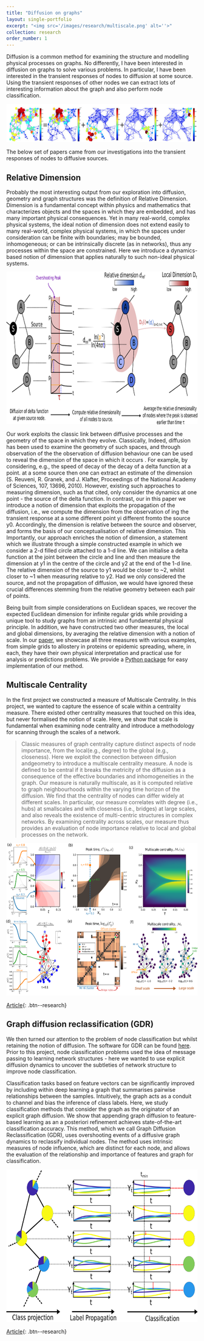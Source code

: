 ```yaml
---
title: "Diffusion on graphs"
layout: single-portfolio
excerpt: "<img src='/images/research/multiscale.png' alt=''>"
collection: research
order_number: 1
---
```


Diffusion is a common method for examining the structure and modelling physical processes on graphs. No differently, I have been interested in diffusion on graphs to solve various problems. In particular, I have been interested in the transient responses of nodes to diffusion at some source. Using the transient responses of other nodes we can extract lots of interesting information about the graph and also perform node classification.

<p align="center">
  <img src="/images/research/diffusion.png" height="100px" width="600px" />
</p>

The below set of papers came from our investigations into the transient responses of nodes to diffusive sources.

## Relative Dimension

Probably the most interesting output from our exploration into diffusion, geometry and graph structures was the definition of Relative Dimension. Dimension is a fundamental concept within physics and mathematics that characterizes objects and the spaces in which they are embedded, and has many important physical consequences. Yet in many real-world, complex physical systems, the ideal notion of dimension does not extend easily to many real-world, complex physical systems, in which the spaces under consideration can be finite with boundaries; may be bounded, inhomogeneous; or can be intrinsically discrete (as in networks), thus any processes within the space are constrained. Here we introduce a dynamics-based notion of dimension that applies naturally to such non-ideal physical systems.

<p align="center">
  <img src="/images/research/dimension_figure_schematic.png" height="400px" width="600px" />
</p>


Our work exploits the classic link between diffusive processes and the geometry of the space in which they evolve. Classically, Indeed, diffusion has been used to examine the geometry of such spaces, and through observation of the  the observation of diffusion behaviour one can be used to reveal the dimension of the space in which it occurs . For example, by considering, e.g., the speed of decay of the decay of a delta function at a point.  at a some source  then one can extract an estimate of the dimension (S. Reuveni, R. Granek, and J. Klafter, Proceedings of the National Academy of Sciences, 107, 13696, 2010).  However, existing such approaches  to measuring dimension, such as that cited, only consider the dynamics at one point - the source of the delta function. In contrast, our in this paper we introduce a notion of dimension that exploits the propagation of the diffusion, i.e., we compute the dimension from the observation of ing the transient response at a  some different point yi different fromto the source y0. Accordingly, the dimension is relative between the source and observer, and forms the basis of our conceptualisation of relative dimension. This Importantly, our approach enriches the notion of dimension, a statement which we illustrate through a simple constructed example in which we consider a 2-d filled circle attached to a 1-d line. We can initialise a delta function at the joint between the circle and line and then measure the dimension at y1 in the centre of the circle and y2 at the end of the 1-d line. The relative dimension of the source to y1 would be closer to ~2, whilst closer to ~1 when measuring relative to y2. Had we only considered the source, and not the propagation of diffusion, we would have ignored these crucial differences stemming from the relative geometry between each pair of points.

Being built from simple considerations on Euclidean spaces, we recover the expected Euclidean dimension for infinite regular grids while providing a unique tool to study graphs from an intrinsic and fundamental physical principle. In addition, we have constructed two other measures, the local and global dimensions, by averaging the relative dimension with a notion of scale. In our [paper](https://arxiv.org/abs/2106.05368), we showcase all three measures with various examples, from simple grids to allostery in proteins or epidemic spreading, where, in each, they have their own physical interpretation and practical use for analysis or predictions problems. We provide a [Python package](https://github.com/barahona-research-group/DynGDim) for easy implementation of our method.

 



## Multiscale Centrality

In the first project we constructed a measure of Multiscale Centrality. In this project, we wanted to capture the essence of scale within a centrality measure. There existed other centrality measures that touched on this idea, but never formalised the notion of scale. Here, we show that scale is fundamental when examining node centrality and introduce a methodology for scanning through the scales of a network.

> Classic measures of graph centrality capture distinct aspects of node importance, from the local(e.g., degree) to the global (e.g., closeness). Here we exploit the connection between diffusion andgeometry to introduce a multiscale centrality measure. A node is defined to be central if it breaks the metricity of the diffusion as a consequence of the effective boundaries and inhomogeneities in the graph. Our measure is naturally multiscale, as it is computed relative to graph neighbourhoods within the varying time horizon of the diffusion. We find that the centrality of nodes can differ widely at different scales. In particular, our measure correlates with degree (i.e., hubs) at smallscales and with closeness (i.e., bridges) at large scales, and also reveals the existence of multi-centric structures in complex networks. By examining centrality across scales, our measure thus provides an evaluation of node importance relative to local and global processes on the network.

<p align="center">
  <img src="/images/research/multiscale.png" height="400px" width="600px" />
</p>

[Article](https://journals.aps.org/prresearch/abstract/10.1103/PhysRevResearch.2.033104){: .btn--research} 


## Graph diffusion reclassification (GDR)

We then turned our attention to the problem of node classification but whilst retaining the notion of diffusion. The software for GDR can be found [here](https://github.com/barahona-research-group/GDR). Prior to this project, node classification problems used the idea of message passing to learning network structures - here we wanted to use explicit diffusion dynamics to uncover the subtleties of network structure to improve node classification.

Classification tasks based on feature vectors can be significantly improved by including within deep learning a graph that summarises pairwise relationships between the samples. Intuitively, the graph acts as a conduit to channel and bias the inference of class labels. Here, we study classification methods that consider the graph as the originator of an explicit graph diffusion. We show that appending graph diffusion to feature-based learning as an a posteriori refinement achieves state-of-the-art classification accuracy. This method, which we call Graph Diffusion Reclassification (GDR), uses overshooting events of a diffusive graph dynamics to reclassify individual nodes. The method uses intrinsic measures of node influence, which are distinct for each node, and allows the evaluation of the relationship and importance of features and graph for classification.

<p align="center">
  <img src="/images/research/gdr.png" height="400px" width="600px" />
</p>


[Article](https://www.aimsciences.org/article/doi/10.3934/fods.2020002){: .btn--research} 




